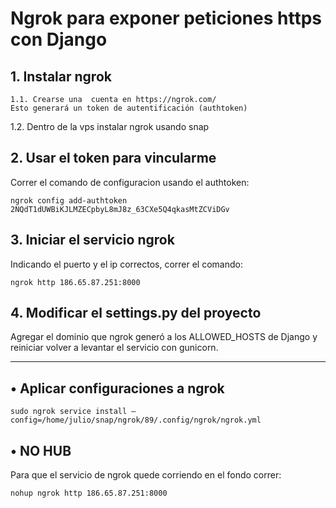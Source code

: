 # Ngrok para exponer peticiones https con Django 


## 1. Instalar ngrok

	1.1. Crearse una  cuenta en https://ngrok.com/
	Esto generará un token de autentificación (authtoken)

  1.2. Dentro de la vps instalar ngrok usando snap

## 2. Usar el token para vincularme
Correr el comando de configuracion usando el authtoken:
```
ngrok config add-authtoken 2NQdT1dUWBiKJLMZECpbyL8mJ8z_63CXe5Q4qkasMtZCViDGv
```
## 3. Iniciar el servicio ngrok
Indicando el puerto y el ip correctos, correr el comando:
```
ngrok http 186.65.87.251:8000
```

## 4. Modificar el settings.py del proyecto
Agregar el dominio que ngrok generó a los ALLOWED_HOSTS de Django y reiniciar volver a levantar el servicio con gunicorn.

__________________________________________________________________________________

   ## • Aplicar configuraciones a ngrok
```
sudo ngrok service install –config=/home/julio/snap/ngrok/89/.config/ngrok/ngrok.yml
```
   ## • NO HUB
Para que el servicio de ngrok quede corriendo en el fondo correr:

```
nohup ngrok http 186.65.87.251:8000
```
